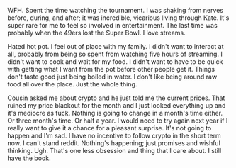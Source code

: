 WFH. Spent the time watching the tournament. I was shaking from nerves before, during, and after; it was incredible, vicarious living through Kate. It's super rare for me to feel so involved in entertainment. The last time was probably when the 49ers lost the Super Bowl. I love streams.

Hated hot pot. I feel out of place with my family. I didn't want to interact at all, probably from being so spent from watching five hours of streaming. I didn't want to cook and wait for my food. I didn't want to have to be quick with getting what I want from the pot before other people get it. Things don't taste good just being boiled in water. I don't like being around raw food all over the place. Just the whole thing.

Cousin asked me about crypto and he just told me the current prices. That ruined my price blackout for the month and I just looked everything up and it's mediocre as fuck. Nothing is going to change in a month's time either. Or three month's time. Or half a year. I would need to try again next year if I really want to give it a chance for a pleasant surprise. It's not going to happen and I'm sad. I have no incentive to follow crypto in the short term now. I can't stand reddit. Nothing's happening; just promises and wishful thinking. Ugh. That's one less obsession and thing that I care about. I still have the book.

